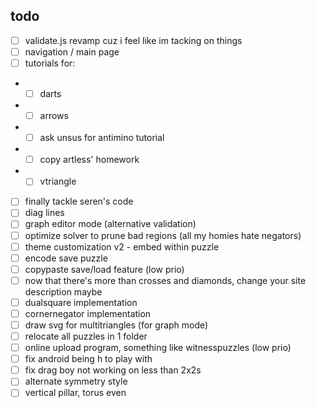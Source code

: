 ## todo

- [ ] validate.js revamp cuz i feel like im tacking on things
- [ ] navigation / main page
- [ ] tutorials for:
- - [ ] darts
- - [ ] arrows
- - [ ] ask unsus for antimino tutorial
- - [ ] copy artless' homework
- - [ ] vtriangle
- [ ] finally tackle seren's code
- [ ] diag lines
- [ ] graph editor mode (alternative validation)
- [ ] optimize solver to prune bad regions (all my homies hate negators)
- [ ] theme customization v2 - embed within puzzle
- [ ] encode save puzzle
- [ ] copypaste save/load feature (low prio)
- [ ] now that there's more than crosses and diamonds, change your site description maybe
- [ ] dualsquare implementation
- [ ] cornernegator implementation
- [ ] draw svg for multitriangles (for graph mode)
- [ ] relocate all puzzles in 1 folder
- [ ] online upload program, something like witnesspuzzles (low prio)
- [ ] fix android being h to play with
- [ ] fix drag boy not working on less than 2x2s
- [ ] alternate symmetry style
- [ ] vertical pillar, torus even
